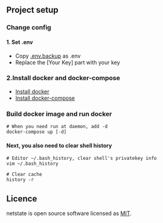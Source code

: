 
## Project setup

### Change config

#### 1. Set .env

- Copy [.env.backup](./.env.backup) as .env
- Replace the [Your Key] part with your key

### 2.Install docker and docker-compose

- [Install docker](https://docs.docker.com/get-docker/)
- [Install docker-compose](https://docs.docker.com/compose/install/)

### Build docker image and run docker

```
# When you need run at daemon, add -d
docker-compose up [-d]
```

#### Next, you also need to clear shell history

```
# Editor ~/.bash_history, clear shell's privatekey info
vim ~/.bash_history

# Clear cache
history -r
```
## Licence

netstate is open source software licensed as
[MIT](./LICENSE).